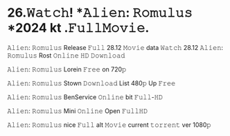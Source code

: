 # 26.𝚆𝚊𝚝𝚌𝚑! *𝙰𝚕𝚒𝚎𝚗: 𝚁𝚘𝚖𝚞𝚕𝚞𝚜 *2024 kt .𝙵𝚞𝚕𝚕𝙼𝚘𝚟𝚒𝚎. 
𝙰𝚕𝚒𝚎𝚗: 𝚁𝚘𝚖𝚞𝚕𝚞𝚜 Release 𝙵𝚞𝚕𝚕 28.12 𝙼𝚘𝚟𝚒𝚎 data
𝚆𝚊𝚝𝚌𝚑 28.12 𝙰𝚕𝚒𝚎𝚗: 𝚁𝚘𝚖𝚞𝚕𝚞𝚜 Rost 𝙾𝚗𝚕𝚒𝚗𝚎 𝙷𝙳 𝙳𝚘𝚠𝚗𝚕𝚘𝚊𝚍

𝙰𝚕𝚒𝚎𝚗: 𝚁𝚘𝚖𝚞𝚕𝚞𝚜 Lorein 𝙵𝚛𝚎𝚎 on 720𝚙

𝙰𝚕𝚒𝚎𝚗: 𝚁𝚘𝚖𝚞𝚕𝚞𝚜 Stown 𝙳𝚘𝚠𝚗𝚕𝚘𝚊𝚍 List 480𝚙 Up 𝙵𝚛𝚎𝚎

𝙰𝚕𝚒𝚎𝚗: 𝚁𝚘𝚖𝚞𝚕𝚞𝚜 BenService 𝙾𝚗𝚕𝚒𝚗𝚎 bit 𝙵𝚞𝚕𝚕-𝙷𝙳

𝙰𝚕𝚒𝚎𝚗: 𝚁𝚘𝚖𝚞𝚕𝚞𝚜 Mini 𝙾𝚗𝚕𝚒𝚗𝚎 Open 𝙵𝚞𝚕𝚕𝙷𝙳 

𝙰𝚕𝚒𝚎𝚗: 𝚁𝚘𝚖𝚞𝚕𝚞𝚜 nice 𝙵𝚞𝚕𝚕 alt 𝙼𝚘𝚟𝚒𝚎 current 𝚝𝚘𝚛𝚛𝚎𝚗𝚝 ver 1080𝚙
